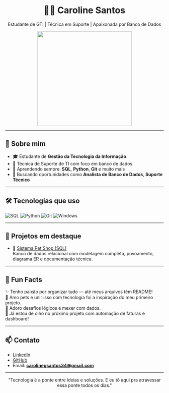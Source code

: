 <h1 align="center">👩‍💻 Caroline Santos</h1>
<p align="center">Estudante de GTI | Técnica em Suporte | Apaixonada por Banco de Dados</p>

<p align="center">
  <img src="https://media.giphy.com/media/v1.Y2lkPTc5MGI3NjExcHY0aWoxOHVsd2xscjViMThjcm5obnZlZDJsa3NtZjhjd2tsZzExbCZlcD12MV9naWZzX3NlYXJjaCZjdD1n/3ohc1fB9pSkzZ0P7Di/giphy.gif" width="300"/>
</p>

---

## 🚀 Sobre mim

- 🎓 Estudante de **Gestão da Tecnologia da Informação**
- 💼 Técnica de Suporte de TI com foco em banco de dados
- 🧠 Aprendendo sempre: **SQL**, **Python**, **Git** e muito mais
- 🎯 Buscando oportunidades como **Analista de Banco de Dados**, **Suporte Técnico**

---

## 🛠️ Tecnologias que uso

![SQL](https://img.shields.io/badge/-SQL-informational?style=flat&logo=mysql&logoColor=white)
![Python](https://img.shields.io/badge/-Python-blue?style=flat&logo=python&logoColor=white)
![Git](https://img.shields.io/badge/-Git-orange?style=flat&logo=git&logoColor=white)
![Windows](https://img.shields.io/badge/-Windows-blue?style=flat&logo=windows&logoColor=white)


---

## 📌 Projetos em destaque

- 🔹 [Sistema Pet Shop (SQL)](https://github.com/carolinesantosti/projeto-software-petshop)  
  Banco de dados relacional com modelagem completa, povoamento, diagrama ER e documentação técnica.

---

## 🎉 Fun Facts

✨ Tenho paixão por organizar tudo — até meus arquivos têm README!  
🐶 Amo pets e unir isso com tecnologia foi a inspiração do meu primeiro projeto.  
🧩 Adoro desafios lógicos e mexer com dados.  
🚀 Já estou de olho no próximo projeto com automação de faturas e dashboard!

---

## 📫 Contato

- [LinkedIn](https://www.linkedin.com/in/carolinesantosti/) 
- [GitHub](https://github.com/carolinesantosti)  
- Email: **carolinegsantos34@gmail.com**

---

<p align="center">"Tecnologia é a ponte entre ideias e soluções. E eu tô aqui pra atravessar essa ponte todos os dias."</p>
